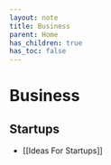 ```yaml
---
layout: note
title: Business
parent: Home
has_children: true
has_toc: false
---
```


# Business

## Startups

- [[Ideas For Startups]]
